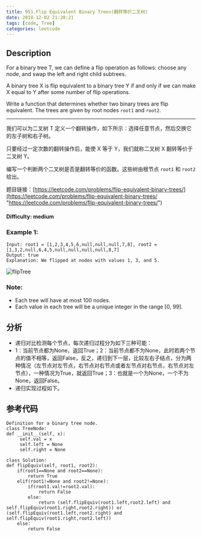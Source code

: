 ```yaml
---
title: 951.Flip Equivalent Binary Trees(翻转等价二叉树)
date: 2018-12-02 21:28:21
tags: [code, Tree]
categories: leetcode
---
```

## Description

For a binary tree T, we can define a flip operation as follows: choose any node, and swap the left and right child subtrees.

A binary tree X is flip equivalent to a binary tree Y if and only if we can make X equal to Y after some number of flip operations.

Write a function that determines whether two binary trees are flip equivalent.  The trees are given by root nodes `root1` and `root2`.

---

我们可以为二叉树 T 定义一个翻转操作，如下所示：选择任意节点，然后交换它的左子树和右子树。

只要经过一定次数的翻转操作后，能使 X 等于 Y，我们就称二叉树 X 翻转等价于二叉树 Y。

编写一个判断两个二叉树是否是翻转等价的函数。这些树由根节点 `root1` 和 `root2` 给出。

题目链接：[https://leetcode.com/problems/flip-equivalent-binary-trees/](https://leetcode.com/problems/flip-equivalent-binary-trees/ "https://leetcode.com/problems/flip-equivalent-binary-trees/")

#### Difficulty: medium

<!-- more -->

### Example 1:

	Input: root1 = [1,2,3,4,5,6,null,null,null,7,8], root2 = [1,3,2,null,6,4,5,null,null,null,null,8,7]
	Output: true
	Explanation: We flipped at nodes with values 1, 3, and 5.

![flipTree](flipTree.png)

### Note:

- Each tree will have at most 100 nodes.
- Each value in each tree will be a unique integer in the range [0, 99].

## 分析

- 递归对比检测每个节点，每次递归过程分为如下三种可能：
- 1：当前节点都为None，返回True；2：当前节点都不为None，此时若两个节点的值不相等，返回False，反之，递归到下一层，比较左右子结点，分为两种情况（左节点对左节点，右节点对右节点或者左节点对右节点，右节点对左节点），一种情况为True，就返回True；3：也就是一个为None，一个不为None，返回False。
- 递归实现过程如下。

## 参考代码

    Definition for a binary tree node.
    class TreeNode:
    def __init__(self, x):
         self.val = x
         self.left = None
         self.right = None

	class Solution:
    def flipEquiv(self, root1, root2):
        if(root1==None and root2==None):
            return True
        elif(root1!=None and root2!=None):
            if(root1.val!=root2.val):
                return False
            else:
                return (self.flipEquiv(root1.left,root2.left) and self.flipEquiv(root1.right,root2.right)) or (self.flipEquiv(root1.left,root2.right) and self.flipEquiv(root1.right,root2.left))
        else:
            return False
        